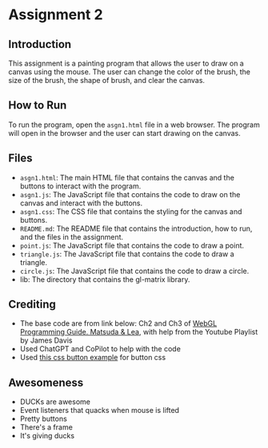 # Assignment 2

## Introduction

This assignment is a painting program that allows the user to draw on a canvas using the mouse. The user can change the color of the brush, the size of the brush, the shape of brush, and clear the canvas. 

## How to Run

To run the program, open the `asgn1.html` file in a web browser. The program will open in the browser and the user can start drawing on the canvas.

## Files

- `asgn1.html`: The main HTML file that contains the canvas and the buttons to interact with the program.
- `asgn1.js`: The JavaScript file that contains the code to draw on the canvas and interact with the buttons.
- `asgn1.css`: The CSS file that contains the styling for the canvas and buttons.
- `README.md`: The README file that contains the introduction, how to run, and the files in the assignment.
- `point.js`: The JavaScript file that contains the code to draw a point.
- `triangle.js`: The JavaScript file that contains the code to draw a triangle.
- `circle.js`: The JavaScript file that contains the code to draw a circle.
- lib: The directory that contains the gl-matrix library.

## Crediting

- The base code are from link below: Ch2 and Ch3 of [WebGL Programming Guide. Matsuda & Lea](https://sites.google.com/site/webglbook/home), with help from the Youtube Playlist by James Davis
- Used ChatGPT and CoPilot to help with the code
- Used [this css button example](https://codepen.io/ash_creator/pen/zYaZXLJ) for button css

## Awesomeness

- DUCKs are awesome
- Event listeners that quacks when mouse is lifted
- Pretty buttons
- There's a frame
- It's giving ducks
